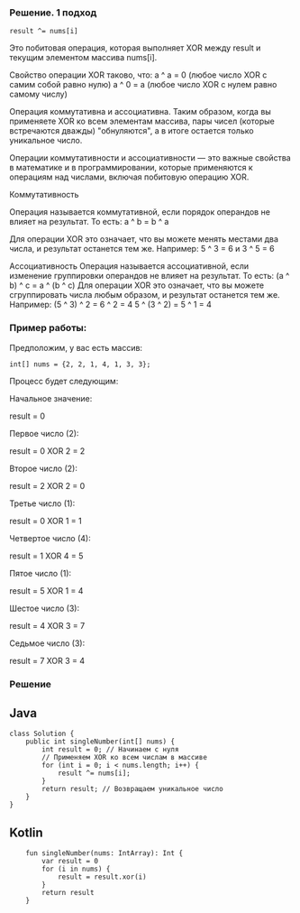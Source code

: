### Решение. 1 подход

```
result ^= nums[i]
```

Это побитовая операция, которая выполняет XOR между result и текущим элементом массива nums[i].

Свойство операции XOR таково, что:
a ^ a = 0 (любое число XOR с самим собой равно нулю)
a ^ 0 = a (любое число XOR с нулем равно самому числу)

Операция коммутативна и ассоциативна.
Таким образом, когда вы применяете XOR ко всем элементам массива, пары чисел (которые встречаются дважды) "обнуляются",
а в итоге остается только уникальное число.

Операции коммутативности и ассоциативности — это важные свойства в математике и в программировании, которые применяются
к операциям над числами, включая побитовую операцию XOR.

Коммутативность

Операция называется коммутативной, если порядок операндов не влияет на результат. То есть:
a ^ b = b ^ a

Для операции XOR это означает, что вы можете менять местами два числа, и результат останется тем же. Например:
5 ^ 3 = 6 и 3 ^ 5 = 6

Ассоциативность
Операция называется ассоциативной, если изменение группировки операндов не влияет на результат. То есть:
(a ^ b) ^ c = a ^ (b ^ c)
Для операции XOR это означает, что вы можете сгруппировать числа любым образом, и результат останется тем же. Например:
(5 ^ 3) ^ 2 = 6 ^ 2 = 4
5 ^ (3 ^ 2) = 5 ^ 1 = 4

### Пример работы:

Предположим, у вас есть массив:

```
int[] nums = {2, 2, 1, 4, 1, 3, 3};
```

Процесс будет следующим:

Начальное значение:

result = 0

Первое число (2):

result = 0 XOR 2 = 2

Второе число (2):

result = 2 XOR 2 = 0

Третье число (1):

result = 0 XOR 1 = 1

Четвертое число (4):

result = 1 XOR 4 = 5

Пятое число (1):

result = 5 XOR 1 = 4

Шестое число (3):

result = 4 XOR 3 = 7

Седьмое число (3):

result = 7 XOR 3 = 4

### Решение

## Java

```
class Solution {
    public int singleNumber(int[] nums) {
        int result = 0; // Начинаем с нуля
        // Применяем XOR ко всем числам в массиве
        for (int i = 0; i < nums.length; i++) {
            result ^= nums[i];
        }
        return result; // Возвращаем уникальное число
    }
}
```

## Kotlin

```
    fun singleNumber(nums: IntArray): Int {
        var result = 0
        for (i in nums) {
            result = result.xor(i)
        }
        return result
    }
```